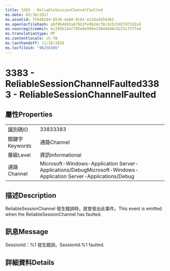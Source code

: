 ```yaml
---
title: 3383 - ReliableSessionChannelFaulted
ms.date: 03/30/2017
ms.assetid: f5948284-8536-4ab8-9c81-e22da5b56d62
ms.openlocfilehash: abf9b4602a679b3fe962dcf8c415234270f2d2a5
ms.sourcegitcommit: bc293b14af795e0e999e3304dd40c0222cf2ffe4
ms.translationtype: MT
ms.contentlocale: zh-TW
ms.lasthandoff: 11/26/2020
ms.locfileid: "96258305"
---
```

# <a name="3383---reliablesessionchannelfaulted"></a><span data-ttu-id="d9b04-102">3383 - ReliableSessionChannelFaulted</span><span class="sxs-lookup"><span data-stu-id="d9b04-102">3383 - ReliableSessionChannelFaulted</span></span>

## <a name="properties"></a><span data-ttu-id="d9b04-103">屬性</span><span class="sxs-lookup"><span data-stu-id="d9b04-103">Properties</span></span>  
  
|||  
|-|-|  
|<span data-ttu-id="d9b04-104">識別碼</span><span class="sxs-lookup"><span data-stu-id="d9b04-104">ID</span></span>|<span data-ttu-id="d9b04-105">3383</span><span class="sxs-lookup"><span data-stu-id="d9b04-105">3383</span></span>|  
|<span data-ttu-id="d9b04-106">關鍵字</span><span class="sxs-lookup"><span data-stu-id="d9b04-106">Keywords</span></span>|<span data-ttu-id="d9b04-107">通路</span><span class="sxs-lookup"><span data-stu-id="d9b04-107">Channel</span></span>|  
|<span data-ttu-id="d9b04-108">層級</span><span class="sxs-lookup"><span data-stu-id="d9b04-108">Level</span></span>|<span data-ttu-id="d9b04-109">資訊</span><span class="sxs-lookup"><span data-stu-id="d9b04-109">Informational</span></span>|  
|<span data-ttu-id="d9b04-110">通路</span><span class="sxs-lookup"><span data-stu-id="d9b04-110">Channel</span></span>|<span data-ttu-id="d9b04-111">Microsoft-Windows-Application Server-Applications/Debug</span><span class="sxs-lookup"><span data-stu-id="d9b04-111">Microsoft-Windows-Application Server-Applications/Debug</span></span>|  
  
## <a name="description"></a><span data-ttu-id="d9b04-112">描述</span><span class="sxs-lookup"><span data-stu-id="d9b04-112">Description</span></span>  

 <span data-ttu-id="d9b04-113">ReliableSessionChannel 發生錯誤時，就會發出此事件。</span><span class="sxs-lookup"><span data-stu-id="d9b04-113">This event is emitted when the ReliableSessionChannel has faulted.</span></span>  
  
## <a name="message"></a><span data-ttu-id="d9b04-114">訊息</span><span class="sxs-lookup"><span data-stu-id="d9b04-114">Message</span></span>  

 <span data-ttu-id="d9b04-115">SessionId：%1 發生錯誤。</span><span class="sxs-lookup"><span data-stu-id="d9b04-115">SessionId:%1 faulted.</span></span>  
  
## <a name="details"></a><span data-ttu-id="d9b04-116">詳細資料</span><span class="sxs-lookup"><span data-stu-id="d9b04-116">Details</span></span>
